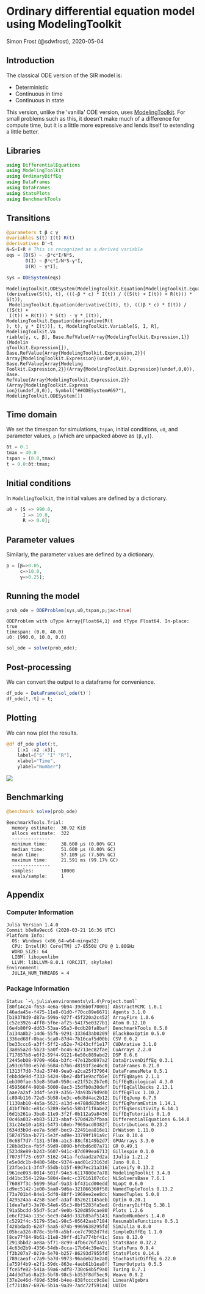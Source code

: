 # Ordinary differential equation model using ModelingToolkit
Simon Frost (@sdwfrost), 2020-05-04

## Introduction

The classical ODE version of the SIR model is:

- Deterministic
- Continuous in time
- Continuous in state

This version, unlike the 'vanilla' ODE version, uses [ModelingToolkit](https://mtk.sciml.ai/). For small problems such as this, it doesn't make much of a difference for compute time, but it is a little more expressive and lends itself to extending a little better.

## Libraries

````julia
using DifferentialEquations
using ModelingToolkit
using OrdinaryDiffEq
using DataFrames
using DataFrames
using StatsPlots
using BenchmarkTools
````





## Transitions

````julia
@parameters t β c γ
@variables S(t) I(t) R(t)
@derivatives D'~t
N=S+I+R # This is recognized as a derived variable
eqs = [D(S) ~ -β*c*I/N*S,
       D(I) ~ β*c*I/N*S-γ*I,
       D(R) ~ γ*I];
````



````julia
sys = ODESystem(eqs)
````


````
ModelingToolkit.ODESystem(ModelingToolkit.Equation[ModelingToolkit.Equation
(derivative(S(t), t), (((-β * c) * I(t)) / ((S(t) + I(t)) + R(t))) * S(t)),
 ModelingToolkit.Equation(derivative(I(t), t), (((β * c) * I(t)) / ((S(t) +
 I(t)) + R(t))) * S(t) - γ * I(t)), ModelingToolkit.Equation(derivative(R(t
), t), γ * I(t))], t, ModelingToolkit.Variable[S, I, R], ModelingToolkit.Va
riable[γ, c, β], Base.RefValue{Array{ModelingToolkit.Expression,1}}(Modelin
gToolkit.Expression[]), Base.RefValue{Array{ModelingToolkit.Expression,2}}(
Array{ModelingToolkit.Expression}(undef,0,0)), Base.RefValue{Array{Modeling
Toolkit.Expression,2}}(Array{ModelingToolkit.Expression}(undef,0,0)), Base.
RefValue{Array{ModelingToolkit.Expression,2}}(Array{ModelingToolkit.Express
ion}(undef,0,0)), Symbol("##ODESystem#697"), ModelingToolkit.ODESystem[])
````





## Time domain

We set the timespan for simulations, `tspan`, initial conditions, `u0`, and parameter values, `p` (which are unpacked above as `[β,γ]`).

````julia
δt = 0.1
tmax = 40.0
tspan = (0.0,tmax)
t = 0.0:δt:tmax;
````





## Initial conditions

In `ModelingToolkit`, the initial values are defined by a dictionary.

````julia
u0 = [S => 990.0,
      I => 10.0,
      R => 0.0];
````





## Parameter values

Similarly, the parameter values are defined by a dictionary.

````julia
p = [β=>0.05,
     c=>10.0,
     γ=>0.25];
````





## Running the model

````julia
prob_ode = ODEProblem(sys,u0,tspan,p;jac=true)
````


````
ODEProblem with uType Array{Float64,1} and tType Float64. In-place: true
timespan: (0.0, 40.0)
u0: [990.0, 10.0, 0.0]
````



````julia
sol_ode = solve(prob_ode);
````




## Post-processing

We can convert the output to a dataframe for convenience.

````julia
df_ode = DataFrame(sol_ode(t)')
df_ode[!,:t] = t;
````





## Plotting

We can now plot the results.

````julia
@df df_ode plot(:t,
    [:x1 :x2 :x3],
    label=["S" "I" "R"],
    xlabel="Time",
    ylabel="Number")
````


![](figures/ode_mtk_10_1.png)



## Benchmarking

````julia
@benchmark solve(prob_ode)
````


````
BenchmarkTools.Trial: 
  memory estimate:  30.92 KiB
  allocs estimate:  322
  --------------
  minimum time:     38.600 μs (0.00% GC)
  median time:      51.600 μs (0.00% GC)
  mean time:        57.109 μs (7.50% GC)
  maximum time:     21.591 ms (99.17% GC)
  --------------
  samples:          10000
  evals/sample:     1
````




## Appendix
### Computer Information
```
Julia Version 1.4.0
Commit b8e9a9ecc6 (2020-03-21 16:36 UTC)
Platform Info:
  OS: Windows (x86_64-w64-mingw32)
  CPU: Intel(R) Core(TM) i7-8550U CPU @ 1.80GHz
  WORD_SIZE: 64
  LIBM: libopenlibm
  LLVM: libLLVM-8.0.1 (ORCJIT, skylake)
Environment:
  JULIA_NUM_THREADS = 4

```

### Package Information

```
Status `~\.julia\environments\v1.4\Project.toml`
[80f14c24-f653-4e6a-9b94-39d6b0f70001] AbstractMCMC 1.0.1
[46ada45e-f475-11e8-01d0-f70cc89e6671] Agents 3.1.0
[b19378d9-d87a-599a-927f-45f220a2c452] ArrayFire 1.0.6
[c52e3926-4ff0-5f6e-af25-54175e0327b1] Atom 0.12.10
[6e4b80f9-dd63-53aa-95a3-0cdb28fa8baf] BenchmarkTools 0.5.0
[a134a8b2-14d6-55f6-9291-3336d3ab0209] BlackBoxOptim 0.5.0
[336ed68f-0bac-5ca0-87d4-7b16caf5d00b] CSV 0.6.2
[be33ccc6-a3ff-5ff2-a52e-74243cff1e17] CUDAnative 3.1.0
[3a865a2d-5b23-5a0f-bc46-62713ec82fae] CuArrays 2.2.0
[717857b8-e6f2-59f4-9121-6e50c889abd2] DSP 0.6.6
[2445eb08-9709-466a-b3fc-47e12bd697a2] DataDrivenDiffEq 0.3.1
[a93c6f00-e57d-5684-b7b6-d8193f3e46c0] DataFrames 0.21.0
[1313f7d8-7da2-5740-9ea0-a2ca25f37964] DataFramesMeta 0.5.1
[ebbdde9d-f333-5424-9be2-dbf1e9acfb5e] DiffEqBayes 2.1.1
[eb300fae-53e8-50a0-950c-e21f52c2b7e0] DiffEqBiological 4.3.0
[459566f4-90b8-5000-8ac3-15dfb0a30def] DiffEqCallbacks 2.13.1
[aae7a2af-3d4f-5e19-a356-7da93b79d9d0] DiffEqFlux 1.10.2
[c894b116-72e5-5b58-be3c-e6d8d4ac2b12] DiffEqJump 6.7.5
[1130ab10-4a5a-5621-a13d-e4788d82bd4c] DiffEqParamEstim 1.14.1
[41bf760c-e81c-5289-8e54-58b1f1f8abe2] DiffEqSensitivity 6.14.1
[6d1b261a-3be8-11e9-3f2f-0b112a9a8436] DiffEqTutorials 0.1.0
[0c46a032-eb83-5123-abaf-570d42b7fbaa] DifferentialEquations 6.14.0
[31c24e10-a181-5473-b8eb-7969acd0382f] Distributions 0.23.2
[634d3b9d-ee7a-5ddf-bec9-22491ea816e1] DrWatson 1.11.0
[587475ba-b771-5e3f-ad9e-33799f191a9c] Flux 0.10.4
[0c68f7d7-f131-5f86-a1c3-88cf8149b2d7] GPUArrays 3.3.0
[28b8d3ca-fb5f-59d9-8090-bfdbd6d07a71] GR 0.49.1
[523d8e89-b243-5607-941c-87d699ea6713] Gillespie 0.1.0
[7073ff75-c697-5162-941a-fcdaad2a7d2a] IJulia 1.21.2
[e5e0dc1b-0480-54bc-9374-aad01c23163d] Juno 0.8.1
[23fbe1c1-3f47-55db-b15f-69d7ec21a316] Latexify 0.13.2
[961ee093-0014-501f-94e3-6117800e7a78] ModelingToolkit 3.4.0
[d41bc354-129a-5804-8e4c-c37616107c6c] NLSolversBase 7.6.1
[76087f3c-5699-56af-9a33-bf431cd00edd] NLopt 0.6.0
[d9ec5142-1e00-5aa0-9d6a-321866360f50] NamedTupleTools 0.13.2
[73a701b4-84e1-5df0-88ff-1968ee2ee8dc] NamedTuples 5.0.0
[429524aa-4258-5aef-a3af-852621145aeb] Optim 0.20.1
[1dea7af3-3e70-54e6-95c3-0bf5283fa5ed] OrdinaryDiffEq 5.38.1
[91a5bcdd-55d7-5caf-9e0b-520d859cae80] Plots 1.2.6
[e6cf234a-135c-5ec9-84dd-332b85af5143] RandomNumbers 1.4.0
[c5292f4c-5179-55e1-98c5-05642aab7184] ResumableFunctions 0.5.1
[428bdadb-6287-5aa5-874b-9969638295fd] SimJulia 0.8.0
[05bca326-078c-5bf0-a5bf-ce7c7982d7fd] SimpleDiffEq 1.1.0
[8ce77f84-9b61-11e8-39ff-d17a774bf41c] Soss 0.12.0
[2913bbd2-ae8a-5f71-8c99-4fb6c76f3a91] StatsBase 0.32.2
[4c63d2b9-4356-54db-8cca-17b64c39e42c] StatsFuns 0.9.4
[f3b207a7-027a-5e70-b257-86293d7955fd] StatsPlots 0.14.6
[789caeaf-c7a9-5a7d-9973-96adeb23e2a0] StochasticDiffEq 6.22.0
[a759f4b9-e2f1-59dc-863e-4aeb61b1ea8f] TimerOutputs 0.5.5
[fce5fe82-541a-59a6-adf8-730c64b5f9a0] Turing 0.7.1
[44d3d7a6-8a23-5bf8-98c5-b353f8df5ec9] Weave 0.9.2
[37e2e46d-f89d-539d-b4ee-838fcccc9c8e] LinearAlgebra
[cf7118a7-6976-5b1a-9a39-7adc72f591a4] UUIDs
```
